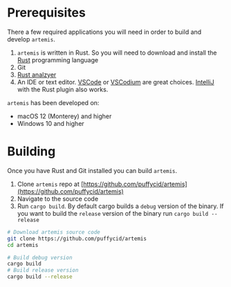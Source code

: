 # Prerequisites

There a few required applications you will need in order to build and develop
`artemis`.

1. `artemis` is written in Rust. So you will need to download and install the
   [Rust](https://www.rust-lang.org/) programming language
2. Git
3. [Rust analzyer](https://rust-analyzer.github.io/)
4. An IDE or text editor. [VSCode](https://code.visualstudio.com/) or
   [VSCodium](https://vscodium.com/) are great choices.
   [IntelliJ](https://www.jetbrains.com/idea/) with the Rust plugin also works.

`artemis` has been developed on:

- macOS 12 (Monterey) and higher
- Windows 10 and higher

# Building

Once you have Rust and Git installed you can build `artemis`.

1. Clone `artemis` repo at
   [https://github.com/puffycid/artemis](https://github.com/puffycid/artemis)
2. Navigate to the source code
3. Run `cargo build`. By default cargo builds a `debug` version of the binary.
   If you want to build the `release` version of the binary run
   `cargo build --release`

```sh
# Download artemis source code
git clone https://github.com/puffycid/artemis
cd artemis

# Build debug version
cargo build
# Build release version
cargo build --release
```
